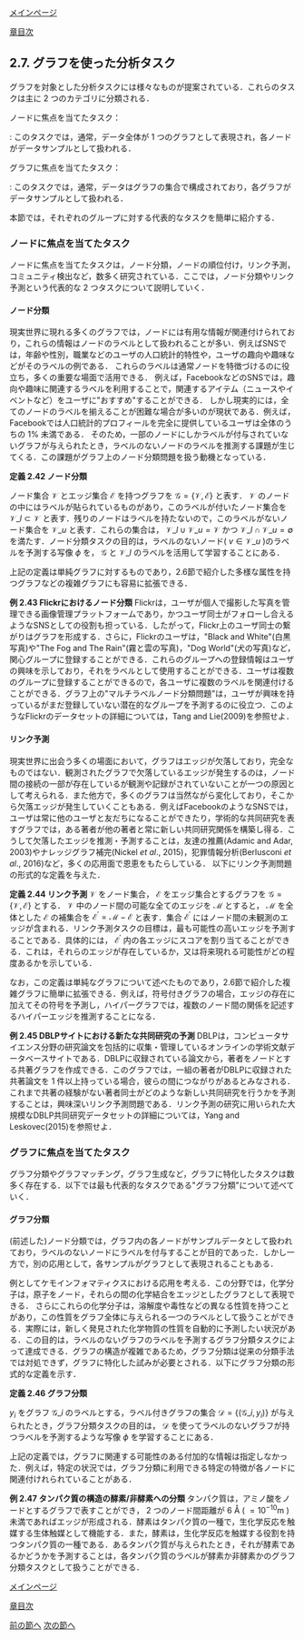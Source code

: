 [メインページ](../../index.markdown)

[章目次](./chap2.md)
## 2.7. グラフを使った分析タスク

グラフを対象とした分析タスクには様々なものが提案されている．これらのタスクは主に $2$ つのカテゴリに分類される．

ノードに焦点を当てたタスク：

:   このタスクでは，通常，データ全体が $1$ つのグラフとして表現され，各ノードがデータサンプルとして扱われる．

グラフに焦点を当てたタスク：

:   このタスクでは，通常，データはグラフの集合で構成されており，各グラフがデータサンプルとして扱われる．

本節では，それぞれのグループに対する代表的なタスクを簡単に紹介する．

### ノードに焦点を当てたタスク

ノードに焦点を当てたタスクは，ノード分類，ノードの順位付け，リンク予測，コミュニティ検出など，数多く研究されている．ここでは，ノード分類やリンク予測という代表的な $2$ つタスクについて説明していく．

#### ノード分類

現実世界に現れる多くのグラフでは，ノードには有用な情報が関連付けられており，これらの情報はノードのラベルとして扱われることが多い．例えばSNSでは，年齢や性別，職業などのユーザの人口統計的特性や，ユーザの趣向や趣味などがそのラベルの例である． これらのラベルは通常ノードを特徴づけるのに役立ち，多くの重要な場面で活用できる． 例えば，FacebookなどのSNSでは，趣向や趣味に関連するラベルを利用することで，関連するアイテム（ニュースやイベントなど）をユーザに"おすすめ"することができる． しかし現実的には，全てのノードのラベルを揃えることが困難な場合が多いのが現状である．例えば，Facebookでは人口統計的プロフィールを完全に提供しているユーザは全体のうちの $1\%$ 未満である． そのため，一部のノードにしかラベルが付与されていないグラフが与えられたとき，ラベルのないノードのラベルを推測する課題が生じてくる．この課題がグラフ上のノード分類問題を扱う動機となっている． 
<div class="definition">
 
<strong>定義 2.42 ノード分類</strong>


ノード集合 $\mathcal{V}$ とエッジ集合 $\mathcal{E}$ を持つグラフを $\mathcal{G} = \left\{\mathcal{V},\mathcal{E}\right\}$ と表す． $\mathcal{V}$ のノードの中にはラベルが貼られているものがあり，このラベルが付いたノード集合を $\mathcal{V}\_l\subset\mathcal{V}$ と表す．残りのノードはラベルを持たないので，このラベルがないノード集合を $\mathcal{V}\_u$ と表す．これらの集合は， $\mathcal{V}\_l\cup\mathcal{V}\_u = \mathcal{V}$ かつ $\mathcal{V}\_l\cap\mathcal{V}\_u = \emptyset$ を満たす．ノード分類タスクの目的は，ラベルのないノード( $v\in \mathcal{V}\_u$ )のラベルを予測する写像 $\phi$ を， $\mathcal{G}$ と $\mathcal{V}\_l$ のラベルを活用して学習することにある． 
</div>
 上記の定義は単純グラフに対するものであり，2.6節で紹介した多様な属性を持つグラフなどの複雑グラフにも容易に拡張できる． 
<div class="eg">
 
<strong>例 2.43 Flickrにおけるノード分類</strong>
 Flickrは，ユーザが個人で撮影した写真を管理できる画像管理プラットフォームであり，かつユーザ同士がフォローし合えるようなSNSとしての役割も担っている．したがって，Flickr上のユーザ同士の繋がりはグラフを形成する．さらに，Flickrのユーザは，"Black and White"(白黒写真)や"The Fog and The Rain"(霧と雲の写真)，"Dog World"(犬の写真)など，関心グループに登録することができる．これらのグループへの登録情報はユーザの興味を示しており，それをラベルとして使用することができる．ユーザは複数のグループに登録することができるので，各ユーザに複数のラベルを関連付けることができる．グラフ上の"マルチラベルノード分類問題"は，ユーザが興味を持っているがまだ登録していない潜在的なグループを予測するのに役立つ．このようなFlickrのデータセットの詳細については，Tang and Lie(2009)を参照せよ． 
</div>


#### リンク予測

現実世界に出会う多くの場面において，グラフはエッジが欠落しており，完全なものではない．観測されたグラフで欠落しているエッジが発生するのは，ノード間の接続の一部が存在しているが観測や記録がされていないことが一つの原因として考えられる．また他方で，多くのグラフは当然ながら変化しており，そこから欠落エッジが発生していくこともある．例えばFacebookのようなSNSでは，ユーザは常に他のユーザと友だちになることができたり，学術的な共同研究を表すグラフでは，ある著者が他の著者と常に新しい共同研究関係を構築し得る．こうして欠落したエッジを推測・予測することは，友達の推薦(Adamic and Adar, 2003)やナレッジグラフ補完(Nickel *et al*., 2015)，犯罪情報分析(Berlusconi *et al*., 2016)など，多くの応用面で恩恵をもたらしている． 以下にリンク予測問題の形式的な定義を与えた． 
<div class="definition">
 
<strong>定義 2.44 リンク予測</strong>
  $\mathcal{V}$ をノード集合， $\mathcal{E}$ をエッジ集合とするグラフを $\mathcal{G} = \left\{\mathcal{V},\mathcal{E}\right\}$ とする． $\mathcal{V}$ 中のノード間の可能な全てのエッジを $\mathcal{M}$ とすると， $\mathcal{M}$ を全体とした $\mathcal{E}$ の補集合を $\mathcal{E}^{\prime} = \mathcal{M} - \mathcal{E}$ と表す．集合 $\mathcal{E}^{\prime}$ にはノード間の未観測のエッジが含まれる．リンク予測タスクの目標は，最も可能性の高いエッジを予測することである．具体的には， $\mathcal{E}^{\prime}$ 内の各エッジにスコアを割り当てることができる．これは，それらのエッジが存在しているか，又は将来現れる可能性がどの程度あるかを示している． 
</div>
 なお，この定義は単純なグラフについて述べたものであり，2.6節で紹介した複雑グラフに簡単に拡張できる．例えば，符号付きグラフの場合，エッジの存在に加えてその符号を予測し，ハイパーグラフでは，複数のノード間の関係を記述するハイパーエッジを推測することになる． 
<div class="eg">
 
<strong>例 2.45 DBLPサイトにおける新たな共同研究の予測</strong>
 DBLPは，コンピュータサイエンス分野の研究論文を包括的に収集・管理しているオンラインの学術文献データベースサイトである．DBLPに収録されている論文から，著者をノードとする共著グラフを作成できる．このグラフでは，一組の著者がDBLPに収録された共著論文を $1$ 件以上持っている場合，彼らの間につながりがあるとみなされる．これまで共著の経験がない著者同士がどのような新しい共同研究を行うかを予測することは，興味深いリンク予測問題である．リンク予測の研究に用いられた大規模なDBLP共同研究データセットの詳細については，Yang and Leskovec(2015)を参照せよ． 
</div>


### グラフに焦点を当てたタスク

グラフ分類やグラフマッチング，グラフ生成など，グラフに特化したタスクは数多く存在する．以下では最も代表的なタスクである"グラフ分類"について述べていく．

#### グラフ分類

(前述した)ノード分類では，グラフ内の各ノードがサンプルデータとして扱われており，ラベルのないノードにラベルを付与することが目的であった．しかし一方で，別の応用として，各サンプルがグラフとして表現されることもある．

例としてケモインフォマティクスにおける応用を考える．この分野では，化学分子は，原子をノード，それらの間の化学結合をエッジとしたグラフとして表現できる． さらにこれらの化学分子は，溶解度や毒性などの異なる性質を持つことがあり，この性質をグラフ全体に与えられる一つのラベルとして扱うことができる．実際には，新しく発見された化学物質の性質を自動的に予測したい状況がある．この目的は，ラベルのないグラフのラベルを予測するグラフ分類タスクによって達成できる．グラフの構造が複雑であるため，グラフ分類は従来の分類手法では対処できず，グラフに特化した試みが必要とされる．以下にグラフ分類の形式的な定義を示す． 
<div class="definition">
 
<strong>定義 2.46 グラフ分類</strong>


 $y_i$ をグラフ $\mathcal{G}\_i$ のラベルとする，ラベル付きグラフの集合 $\mathcal{D} = \left\{(\mathcal{G}\_i, y_i)\right\}$ が与えられたとき，グラフ分類タスクの目的は， $\mathcal{D}$ を使ってラベルのないグラフが持つラベルを予測するような写像 $\phi$ を学習することにある． 
</div>
 上記の定義では，グラフに関連する可能性のある付加的な情報は指定しなかった．例えば，特定の状況では，グラフ分類に利用できる特定の特徴が各ノードに関連付けれられていることがある． 
<div class="eg">
 
<strong>例 2.47 タンパク質の構造の酵素/非酵素への分類</strong>
 タンパク質は，アミノ酸をノードとするグラフで表すことができ， $2$ つのノード間距離が $6$ Å ( $=10^{-10}\textrm{m}$ )未満であればエッジが形成される．酵素はタンパク質の一種で，生化学反応を触媒する生体触媒として機能する．また，酵素は，生化学反応を触媒する役割を持つタンパク質の一種である．あるタンパク質が与えられたとき，それが酵素であるかどうかを予測することは，各タンパク質のラベルが酵素か非酵素かのグラフ分類タスクとして扱うことができる． 
</div>



[メインページ](../../index.markdown)

[章目次](./chap2.md)

[前の節へ](./subsection_06.md) [次の節へ](./subsection_08.md)



